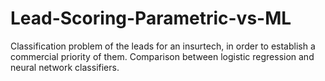 # Lead-Scoring-Parametric-vs-ML
Classification problem of the leads for an insurtech, in order to establish a commercial priority of them. Comparison between logistic regression and neural network classifiers.




